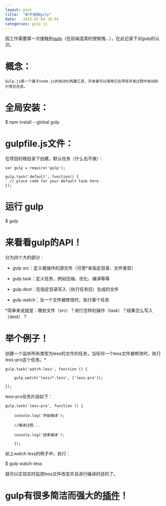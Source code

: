 ```yaml
---
layout: post
title:  "新手接触gulp"
date:   2015-07-04 16:54
categories: gulp js
---
```


因工作需要第一次接触到[gulp](http://gulpjs.com/)（在前端混真的很惭愧...），在此记录下对gulp的认识。

# 概念：

    Gulp.js是一个基于node.js的自动化构建工具，开发者可以使用它在项目开发过程中自动执行常见任务。
<!--more-->
# 全局安装：

$ npm install --global gulp

# gulpfile.js文件：

在项目的根目录下创建。默认任务（什么也不做）：

<pre><code>var gulp = require('gulp');

gulp.task('default', function() {
  // place code for your default task here
});</code></pre>

# 运行 gulp

$ gulp

# 来看看gulp的API！

分为四个大的部分：

* gulp.src：定义被操作的源文件（可用*来指定目录、文件类型）

* gulp.task：定义任务，例如压缩、优化、编译等等

* gulp.dest：在指定目录写入（执行任务后）生成的文件

* gulp.watch：当一个文件被修改时，执行某个任务

*简单来说就是：哪些文件（src）？进行怎样的操作（task）？结果怎么写入（dest）？

# 举个例子！

创建一个监听所有类型为less的文件的任务，当任何一个less文件被修改时，执行less-pro这个任务。*

<pre><code>gulp.task('watch-less', function () {

    gulp.watch('less/*.less', ['less-pro']);

});</code></pre>

less-pro任务片段如下：

<pre><code>gulp.task('less-pro', function () {

	console.log('开始编译');

    //编译过程...

    console.log('结束编译');

	});</code></pre>


如上watch less的例子中，执行：

$ gulp watch-less

就可以实现实时监控less文件改变并且进行编译的目的了。

# gulp有很多简洁而强大的[插件](http://gulpjs.com/plugins/)！